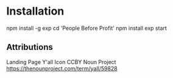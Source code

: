# Installation

npm install -g exp
cd 'People Before Profit'
npm install
exp start

## Attributions
Landing Page Y'all Icon CCBY Noun Project
https://thenounproject.com/term/yall/59828

